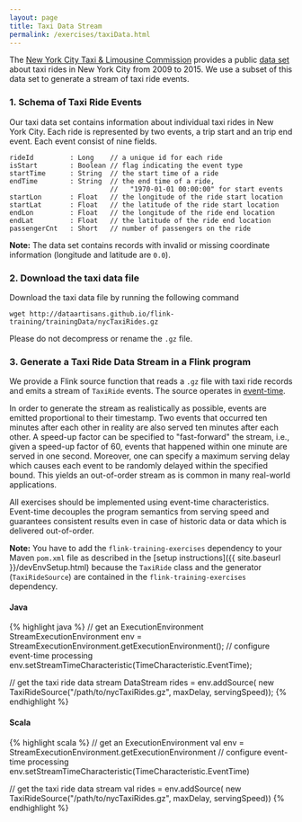 ```yaml
---
layout: page
title: Taxi Data Stream
permalink: /exercises/taxiData.html
---
```


The [New York City Taxi & Limousine Commission](http://www.nyc.gov/html/tlc/html/home/home.shtml) provides a public [data set](https://uofi.app.box.com/NYCtaxidata) about taxi rides in New York City from 2009 to 2015. We use a subset of this data set to generate a stream of taxi ride events.

### 1. Schema of Taxi Ride Events

Our taxi data set contains information about individual taxi rides in New York City. 
Each ride is represented by two events, a trip start and an trip end event. 
Each event consist of nine fields.

~~~
rideId         : Long    // a unique id for each ride
isStart        : Boolean // flag indicating the event type
startTime      : String  // the start time of a ride
endTime        : String  // the end time of a ride, 
                         //   "1970-01-01 00:00:00" for start events
startLon       : Float   // the longitude of the ride start location
startLat       : Float   // the latitude of the ride start location
endLon         : Float   // the longitude of the ride end location
endLat         : Float   // the latitude of the ride end location
passengerCnt   : Short   // number of passengers on the ride
~~~

**Note:** The data set contains records with invalid or missing coordinate information (longitude and latitude are `0.0`).

### 2. Download the taxi data file

Download the taxi data file by running the following command

~~~~
wget http://dataartisans.github.io/flink-training/trainingData/nycTaxiRides.gz
~~~~

Please do not decompress or rename the `.gz` file.

### 3. Generate a Taxi Ride Data Stream in a Flink program

We provide a Flink source function that reads a `.gz` file with taxi ride records and emits a stream of `TaxiRide` events. The source operates in [event-time](https://ci.apache.org/projects/flink/flink-docs-release-1.2/dev/event_time.html).

In order to generate the stream as realistically as possible, events are emitted proportional to their timestamp. Two events that occurred ten minutes after each other in reality are also served ten minutes after each other. A speed-up factor can be specified to "fast-forward" the stream, i.e., given a speed-up factor of 60, events that happened within one minute are served in one second. Moreover, one can specify a maximum serving delay which causes each event to be randomly delayed within the specified bound. This yields an out-of-order stream as is common in many real-world applications. 

All exercises should be implemented using event-time characteristics. Event-time decouples the program semantics from serving speed and guarantees consistent results even in case of historic data or data which is delivered out-of-order.

**Note:** You have to add the `flink-training-exercises` dependency to your Maven `pom.xml` file as described in the [setup instructions]({{ site.baseurl }}/devEnvSetup.html) because the `TaxiRide` class and the generator (`TaxiRideSource`) are contained in the `flink-training-exercises` dependency.

#### Java

{% highlight java %}
// get an ExecutionEnvironment
StreamExecutionEnvironment env = 
  StreamExecutionEnvironment.getExecutionEnvironment();
// configure event-time processing
env.setStreamTimeCharacteristic(TimeCharacteristic.EventTime);

// get the taxi ride data stream
DataStream<TaxiRide> rides = env.addSource(
  new TaxiRideSource("/path/to/nycTaxiRides.gz", maxDelay, servingSpeed));
{% endhighlight %}

#### Scala

{% highlight scala %}
// get an ExecutionEnvironment
val env = StreamExecutionEnvironment.getExecutionEnvironment
// configure event-time processing
env.setStreamTimeCharacteristic(TimeCharacteristic.EventTime)

// get the taxi ride data stream
val rides = env.addSource(
  new TaxiRideSource("/path/to/nycTaxiRides.gz", maxDelay, servingSpeed))
{% endhighlight %}
